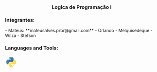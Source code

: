 <h3 align="center">Logica de Programação I</h3>
<h3 align="left">Integrantes:</h3>
-  Mateus: **mateusalves.prbr@gmail.com**
-  Orlando
-  Melquisedeque
-  Wilza
-  Stefson

<p align="left">
</p>

<h3 align="left">Languages and Tools:</h3>
<p align="left"> <a href="https://www.python.org" target="_blank" rel="noreferrer"> <img src="https://raw.githubusercontent.com/devicons/devicon/master/icons/python/python-original.svg" alt="python" width="40" height="40"/> </a> </p>
